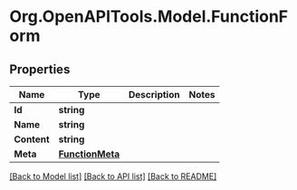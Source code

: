 # Org.OpenAPITools.Model.FunctionForm

## Properties

Name | Type | Description | Notes
------------ | ------------- | ------------- | -------------
**Id** | **string** |  | 
**Name** | **string** |  | 
**Content** | **string** |  | 
**Meta** | [**FunctionMeta**](FunctionMeta.md) |  | 

[[Back to Model list]](../../README.md#documentation-for-models) [[Back to API list]](../../README.md#documentation-for-api-endpoints) [[Back to README]](../../README.md)

